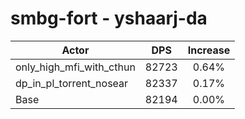 # smbg-fort - yshaarj-da
| Actor | DPS | Increase |
|---|:---:|:---:|
|only_high_mfi_with_cthun|82723|0.64%|
|dp_in_pl_torrent_nosear|82337|0.17%|
|Base|82194|0.00%|
